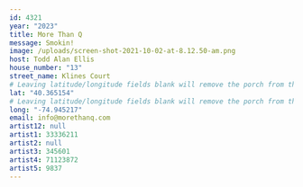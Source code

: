 ```yaml
---
id: 4321
year: "2023"
title: More Than Q
message: Smokin!
image: /uploads/screen-shot-2021-10-02-at-8.12.50-am.png
host: Todd Alan Ellis
house_number: "13"
street_name: Klines Court
# Leaving latitude/longitude fields blank will remove the porch from the Porchfest map.
lat: "40.365154"
# Leaving latitude/longitude fields blank will remove the porch from the Porchfest map.
long: "-74.945217"
email: info@morethanq.com
artist12: null
artist1: 33336211
artist2: null
artist3: 345601
artist4: 71123872
artist5: 9837
---
```


